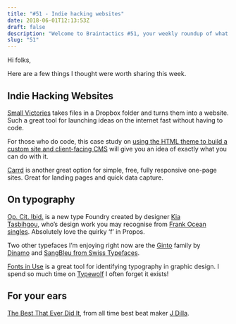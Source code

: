 ```yaml
---
title: "#51 - Indie hacking websites"
date: 2018-06-01T12:13:53Z
draft: false
description: "Welcome to Braintactics #51, your weekly roundup of what’s happening in design, code and typography."
slug: "51"
---
```


Hi folks,

Here are a few things I thought were worth sharing this week.

## Indie Hacking Websites

[Small Victories](http://www.smallvictori.es/) takes files in a Dropbox folder and turns them into a website. Such a great tool for launching ideas on the internet fast without having to code.

For those who do code, this case study on [using the HTML theme to build a custom site and client-facing CMS](http://blog.smallvictori.es/170323-case-study-le-fleuriste_feature#using-the-html-theme-to-build-a-custom-site-and-client-facing-cms) will give you an idea of exactly what you can do with it.

[Carrd](https://carrd.co/) is another great option for simple, free, fully responsive one-page sites. Great for landing pages and quick data capture.

## On typography

[Op. Cit. Ibid.](http://www.opcitibid.xyz/) is a new type Foundry created by designer [Kia Tasbihgou](http://www.kiatas.me/), who’s design work you may recognise from [Frank Ocean singles](https://thevastnothingnessofspace.tumblr.com/post/174460981635/via-design-practice-of-kia-tasbihgou). Absolutely love the quirky ‘f’ in Propos.

Two other typefaces I’m enjoying right now are the [Ginto](http://abcdinamo.com/typefaces/ginto) family by [Dinamo](http://abcdinamo.com/typefaces/) and [SangBleu from Swiss Typefaces](https://www.swisstypefaces.com/fonts/sangbleu/).

[Fonts in Use](https://fontsinuse.com/) is a great tool for identifying typography in graphic design. I spend so much time on [Typewolf](https://www.typewolf.com/) I often forget it exists!

## For your ears

[The Best That Ever Did It](https://www.youtube.com/watch?v=pey6Q4ZFhjU), from all time best beat maker [J Dilla](https://en.wikipedia.org/wiki/J_Dilla).
